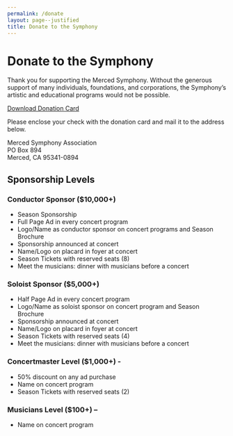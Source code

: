```yaml
---
permalink: /donate
layout: page--justified
title: Donate to the Symphony
---
```


# Donate to the Symphony

Thank you for supporting the Merced Symphony. Without the generous support of many individuals, foundations, and corporations, the Symphony’s artistic and educational programs would not be possible.

<p><a class="button" href="/assets/documents/Donation Cards.pdf">Download Donation Card</a></p>

Please enclose your check with the donation card and mail it to the address below.

Merced Symphony Association<br />
PO Box 894<br />
Merced, CA 95341-0894

## Sponsorship Levels

### Conductor Sponsor ($10,000+)
- Season Sponsorship
- Full Page Ad in every concert program
- Logo/Name as conductor sponsor on concert programs and Season
Brochure
- Sponsorship announced at concert
- Name/Logo on placard in foyer at concert
- Season Tickets with reserved seats (8)
- Meet the musicians: dinner with musicians before a concert

### Soloist Sponsor ($5,000+)
- Half Page Ad in every concert program
- Logo/Name as soloist sponsor on concert program and Season
Brochure
- Sponsorship announced at concert
- Name/Logo on placard in foyer at concert
- Season Tickets with reserved seats (4)
- Meet the musicians: dinner with musicians before a concert

### Concertmaster Level ($1,000+) -
- 50% discount on any ad purchase
- Name on concert program
- Season Tickets with reserved seats (2)

### Musicians Level ($100+) –
- Name on concert program